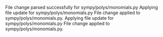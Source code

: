 File change parsed successfully for sympy/polys/monomials.py
Applying file update for sympy/polys/monomials.py
File change applied to sympy/polys/monomials.py.
Applying file update for sympy/polys/monomials.py
File change applied to sympy/polys/monomials.py.
